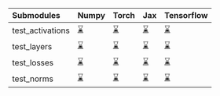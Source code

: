 | Submodules       | Numpy                                                                                                                           | Torch                                                                                                                           | Jax                                                                                                                             | Tensorflow                                                                                                                      |
|:-----------------|:--------------------------------------------------------------------------------------------------------------------------------|:--------------------------------------------------------------------------------------------------------------------------------|:--------------------------------------------------------------------------------------------------------------------------------|:--------------------------------------------------------------------------------------------------------------------------------|
| test_activations | <a href="https://github.com/unifyai/ivy/runs/7948935826?check_suite_focus=true" rel="noopener noreferrer" target="_blank">⌛</a> | <a href="https://github.com/unifyai/ivy/runs/7948936403?check_suite_focus=true" rel="noopener noreferrer" target="_blank">⌛</a> | <a href="https://github.com/unifyai/ivy/runs/7948936898?check_suite_focus=true" rel="noopener noreferrer" target="_blank">⌛</a> | <a href="https://github.com/unifyai/ivy/runs/7948937377?check_suite_focus=true" rel="noopener noreferrer" target="_blank">⌛</a> |
| test_layers      | <a href="https://github.com/unifyai/ivy/runs/7948935958?check_suite_focus=true" rel="noopener noreferrer" target="_blank">⌛</a> | <a href="https://github.com/unifyai/ivy/runs/7948936502?check_suite_focus=true" rel="noopener noreferrer" target="_blank">⌛</a> | <a href="https://github.com/unifyai/ivy/runs/7948937027?check_suite_focus=true" rel="noopener noreferrer" target="_blank">⌛</a> | <a href="https://github.com/unifyai/ivy/runs/7948937489?check_suite_focus=true" rel="noopener noreferrer" target="_blank">⌛</a> |
| test_losses      | <a href="https://github.com/unifyai/ivy/runs/7948936093?check_suite_focus=true" rel="noopener noreferrer" target="_blank">⌛</a> | <a href="https://github.com/unifyai/ivy/runs/7948936641?check_suite_focus=true" rel="noopener noreferrer" target="_blank">⌛</a> | <a href="https://github.com/unifyai/ivy/runs/7948937135?check_suite_focus=true" rel="noopener noreferrer" target="_blank">⌛</a> | <a href="https://github.com/unifyai/ivy/runs/7948937643?check_suite_focus=true" rel="noopener noreferrer" target="_blank">⌛</a> |
| test_norms       | <a href="https://github.com/unifyai/ivy/runs/7948936274?check_suite_focus=true" rel="noopener noreferrer" target="_blank">⌛</a> | <a href="https://github.com/unifyai/ivy/runs/7948936781?check_suite_focus=true" rel="noopener noreferrer" target="_blank">⌛</a> | <a href="https://github.com/unifyai/ivy/runs/7948937259?check_suite_focus=true" rel="noopener noreferrer" target="_blank">⌛</a> | <a href="https://github.com/unifyai/ivy/runs/7948937823?check_suite_focus=true" rel="noopener noreferrer" target="_blank">⌛</a> |